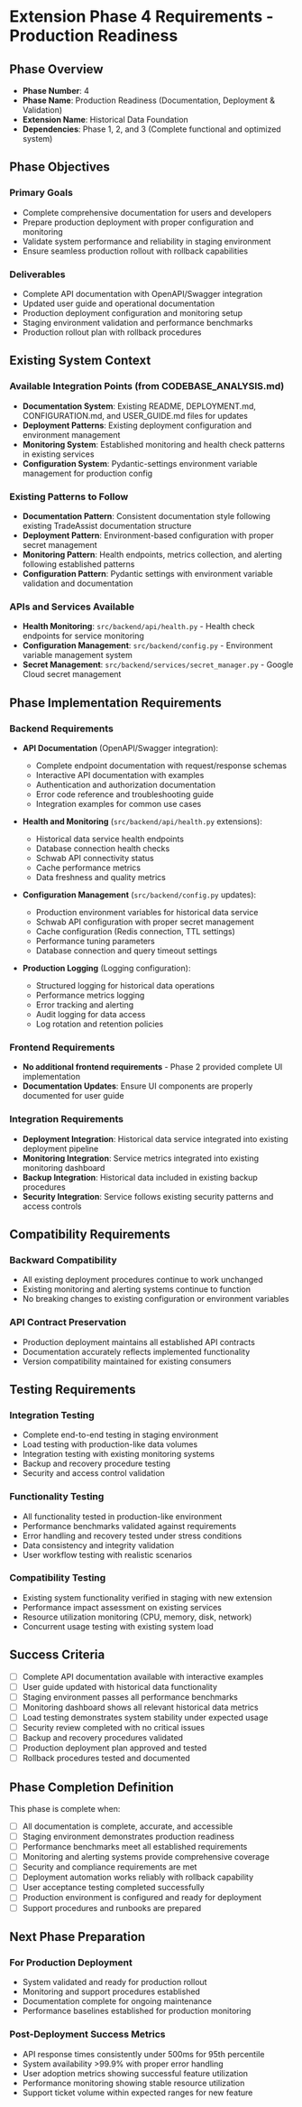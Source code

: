 # Extension Phase 4 Requirements - Production Readiness

## Phase Overview
- **Phase Number**: 4
- **Phase Name**: Production Readiness (Documentation, Deployment & Validation)
- **Extension Name**: Historical Data Foundation
- **Dependencies**: Phase 1, 2, and 3 (Complete functional and optimized system)

## Phase Objectives
### Primary Goals
- Complete comprehensive documentation for users and developers
- Prepare production deployment with proper configuration and monitoring
- Validate system performance and reliability in staging environment
- Ensure seamless production rollout with rollback capabilities

### Deliverables
- Complete API documentation with OpenAPI/Swagger integration
- Updated user guide and operational documentation
- Production deployment configuration and monitoring setup
- Staging environment validation and performance benchmarks
- Production rollout plan with rollback procedures

## Existing System Context
### Available Integration Points (from CODEBASE_ANALYSIS.md)
- **Documentation System**: Existing README, DEPLOYMENT.md, CONFIGURATION.md, and USER_GUIDE.md files for updates
- **Deployment Patterns**: Existing deployment configuration and environment management
- **Monitoring System**: Established monitoring and health check patterns in existing services
- **Configuration System**: Pydantic-settings environment variable management for production config

### Existing Patterns to Follow
- **Documentation Pattern**: Consistent documentation style following existing TradeAssist documentation structure
- **Deployment Pattern**: Environment-based configuration with proper secret management
- **Monitoring Pattern**: Health endpoints, metrics collection, and alerting following established patterns
- **Configuration Pattern**: Pydantic settings with environment variable validation and documentation

### APIs and Services Available
- **Health Monitoring**: `src/backend/api/health.py` - Health check endpoints for service monitoring
- **Configuration Management**: `src/backend/config.py` - Environment variable management system
- **Secret Management**: `src/backend/services/secret_manager.py` - Google Cloud secret management

## Phase Implementation Requirements
### Backend Requirements
- **API Documentation** (OpenAPI/Swagger integration):
  - Complete endpoint documentation with request/response schemas
  - Interactive API documentation with examples
  - Authentication and authorization documentation
  - Error code reference and troubleshooting guide
  - Integration examples for common use cases

- **Health and Monitoring** (`src/backend/api/health.py` extensions):
  - Historical data service health endpoints
  - Database connection health checks
  - Schwab API connectivity status
  - Cache performance metrics
  - Data freshness and quality metrics

- **Configuration Management** (`src/backend/config.py` updates):
  - Production environment variables for historical data service
  - Schwab API configuration with proper secret management
  - Cache configuration (Redis connection, TTL settings)
  - Performance tuning parameters
  - Database connection and query timeout settings

- **Production Logging** (Logging configuration):
  - Structured logging for historical data operations
  - Performance metrics logging
  - Error tracking and alerting
  - Audit logging for data access
  - Log rotation and retention policies

### Frontend Requirements  
- **No additional frontend requirements** - Phase 2 provided complete UI implementation
- **Documentation Updates**: Ensure UI components are properly documented for user guide

### Integration Requirements
- **Deployment Integration**: Historical data service integrated into existing deployment pipeline
- **Monitoring Integration**: Service metrics integrated into existing monitoring dashboard
- **Backup Integration**: Historical data included in existing backup procedures
- **Security Integration**: Service follows existing security patterns and access controls

## Compatibility Requirements
### Backward Compatibility
- All existing deployment procedures continue to work unchanged
- Existing monitoring and alerting systems continue to function
- No breaking changes to existing configuration or environment variables

### API Contract Preservation
- Production deployment maintains all established API contracts
- Documentation accurately reflects implemented functionality
- Version compatibility maintained for existing consumers

## Testing Requirements
### Integration Testing
- Complete end-to-end testing in staging environment
- Load testing with production-like data volumes
- Integration testing with existing monitoring systems
- Backup and recovery procedure testing
- Security and access control validation

### Functionality Testing
- All functionality tested in production-like environment
- Performance benchmarks validated against requirements
- Error handling and recovery tested under stress conditions
- Data consistency and integrity validation
- User workflow testing with realistic scenarios

### Compatibility Testing
- Existing system functionality verified in staging with new extension
- Performance impact assessment on existing services
- Resource utilization monitoring (CPU, memory, disk, network)
- Concurrent usage testing with existing system load

## Success Criteria
- [ ] Complete API documentation available with interactive examples
- [ ] User guide updated with historical data functionality
- [ ] Staging environment passes all performance benchmarks
- [ ] Monitoring dashboard shows all relevant historical data metrics
- [ ] Load testing demonstrates system stability under expected usage
- [ ] Security review completed with no critical issues
- [ ] Backup and recovery procedures validated
- [ ] Production deployment plan approved and tested
- [ ] Rollback procedures tested and documented

## Phase Completion Definition
This phase is complete when:
- [ ] All documentation is complete, accurate, and accessible
- [ ] Staging environment demonstrates production readiness
- [ ] Performance benchmarks meet all established requirements
- [ ] Monitoring and alerting systems provide comprehensive coverage
- [ ] Security and compliance requirements are met
- [ ] Deployment automation works reliably with rollback capability
- [ ] User acceptance testing completed successfully
- [ ] Production environment is configured and ready for deployment
- [ ] Support procedures and runbooks are prepared

## Next Phase Preparation
### For Production Deployment
- System validated and ready for production rollout
- Monitoring and support procedures established
- Documentation complete for ongoing maintenance
- Performance baselines established for production monitoring

### Post-Deployment Success Metrics
- API response times consistently under 500ms for 95th percentile
- System availability >99.9% with proper error handling
- User adoption metrics showing successful feature utilization
- Performance monitoring showing stable resource utilization
- Support ticket volume within expected ranges for new feature